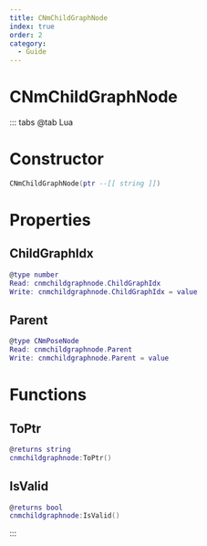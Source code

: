 ```yaml
---
title: CNmChildGraphNode
index: true
order: 2
category:
  - Guide
---
```


# CNmChildGraphNode

::: tabs
@tab Lua
# Constructor
```lua
CNmChildGraphNode(ptr --[[ string ]])
```
# Properties
## ChildGraphIdx 
```lua
@type number
Read: cnmchildgraphnode.ChildGraphIdx
Write: cnmchildgraphnode.ChildGraphIdx = value
```
## Parent 
```lua
@type CNmPoseNode
Read: cnmchildgraphnode.Parent
Write: cnmchildgraphnode.Parent = value
```
# Functions
## ToPtr
```lua
@returns string
cnmchildgraphnode:ToPtr()
```
## IsValid
```lua
@returns bool
cnmchildgraphnode:IsValid()
```

:::